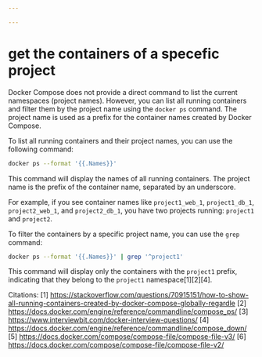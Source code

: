 ```yaml
---

---
```


# get the containers of a specefic project
Docker Compose does not provide a direct command to list the current namespaces (project names). However, you can list all running containers and filter them by the project name using the `docker ps` command. The project name is used as a prefix for the container names created by Docker Compose.

To list all running containers and their project names, you can use the following command:

```bash
docker ps --format '{{.Names}}'
```

This command will display the names of all running containers. The project name is the prefix of the container name, separated by an underscore.

For example, if you see container names like `project1_web_1`, `project1_db_1`, `project2_web_1`, and `project2_db_1`, you have two projects running: `project1` and `project2`.

To filter the containers by a specific project name, you can use the `grep` command:

```bash
docker ps --format '{{.Names}}' | grep '^project1'
```

This command will display only the containers with the `project1` prefix, indicating that they belong to the `project1` namespace[1][2][4].

Citations:
[1] https://stackoverflow.com/questions/70915151/how-to-show-all-running-containers-created-by-docker-compose-globally-regardle
[2] https://docs.docker.com/engine/reference/commandline/compose_ps/
[3] https://www.interviewbit.com/docker-interview-questions/
[4] https://docs.docker.com/engine/reference/commandline/compose_down/
[5] https://docs.docker.com/compose/compose-file/compose-file-v3/
[6] https://docs.docker.com/compose/compose-file/compose-file-v2/